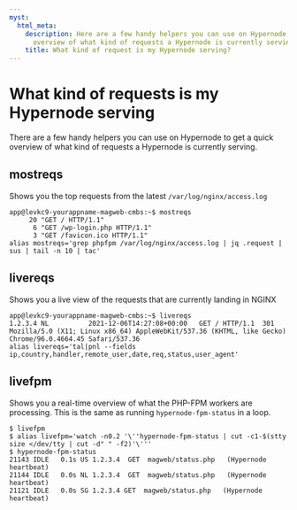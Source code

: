```yaml
---
myst:
  html_meta:
    description: Here are a few handy helpers you can use on Hypernode to get a quick
      overview of what kind of requests a Hypernode is currently serving.
    title: What kind of request is my Hypernode serving?
---
```


# What kind of requests is my Hypernode serving

There are a few handy helpers you can use on Hypernode to get a quick overview of what kind of requests a Hypernode is currently serving.

## mostreqs

Shows you the top requests from the latest `/var/log/nginx/access.log`

```console
app@levkc9-yourappname-magweb-cmbs:~$ mostreqs
     20 "GET / HTTP/1.1"
      6 "GET /wp-login.php HTTP/1.1"
      3 "GET /favicon.ico HTTP/1.1"
alias mostreqs='grep phpfpm /var/log/nginx/access.log | jq .request | sus | tail -n 10 | tac'
```

## livereqs

Shows you a live view of the requests that are currently landing in NGINX

```console
app@levkc9-yourappname-magweb-cmbs:~$ livereqs
1.2.3.4	NL			2021-12-06T14:27:08+00:00	GET / HTTP/1.1	301	Mozilla/5.0 (X11; Linux x86_64) AppleWebKit/537.36 (KHTML, like Gecko) Chrome/96.0.4664.45 Safari/537.36
alias livereqs='tal|pnl --fields ip,country,handler,remote_user,date,req,status,user_agent'
```

## livefpm

Shows you a real-time overview of what the PHP-FPM workers are processing. This is the same as running `hypernode-fpm-status` in a loop.

```console
$ livefpm
$ alias livefpm='watch -n0.2 '\''hypernode-fpm-status | cut -c1-$(stty size </dev/tty | cut -d" " -f2)'\'''
$ hypernode-fpm-status
21143 IDLE   0.1s US 1.2.3.4  GET  magweb/status.php   (Hypernode heartbeat)
21144 IDLE   0.0s NL 1.2.3.4  GET  magweb/status.php   (Hypernode heartbeat)
21121 IDLE   0.0s SG 1.2.3.4 GET  magweb/status.php   (Hypernode heartbeat)
```

